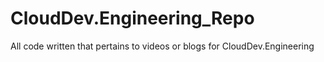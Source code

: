 # CloudDev.Engineering_Repo
All code written that pertains to videos or blogs for CloudDev.Engineering
